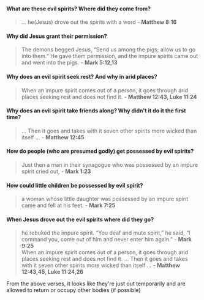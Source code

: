 #### What are these evil spirits? Where did they come from?
> ... he(Jesus) drove out the spirits with a word - **Matthew 8:16**  


#### Why did Jesus grant their permission?
> The demons begged Jesus, “Send us among the pigs; allow us to go into them.” He gave them permission, and the impure spirits came out and went into the pigs. - **Mark 5:12,13**

#### Why does an evil spirit seek rest? And why in arid places?
> When an impure spirit comes out of a person, it goes through arid places seeking rest and does not find it. - **Matthew 12:43, Luke 11:24**  

#### Why does an evil spirit take friends along? Why didn't it do it the first time?
> ... Then it goes and takes with it seven other spirits more wicked than itself ... - **Matthew 12:45**


#### How do people (who are presumed godly) get possessed by evil spirits?
>Just then a man in their synagogue who was possessed by an impure spirit cried out, - **Mark 1:23**

#### How could little children be possessed by evil spirit?
> a woman whose little daughter was possessed by an impure spirit came and fell at his feet. - **Mark 7:25** 

#### When Jesus drove out the evil spirits where did they go?
> he rebuked the impure spirit. “You deaf and mute spirit,” he said, “I command you, come out of him and never enter him again.” - **Mark 9:25**  
> When an impure spirit comes out of a person, it goes through arid places seeking rest and does not find it. ... Then it goes and takes with it seven other spirits more wicked than itself ... - **Matthew 12:43,45, Luke 11:24,26**  

From the above verses, it looks like they're just out temporarily and are allowed to return or occupy other bodies (if possible)
